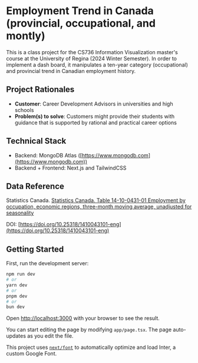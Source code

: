 # Employment Trend in Canada (provincial, occupational, and montly)

This is a class project for the CS736 Information Visualization master's course at the University of Regina (2024 Winter Semester). In order to implement a dash board, it manipulates a ten-year category (occupational) and provincial trend in Canadian employment history.

## Project Rationales

- **Customer**: Career Development Advisors in universities and high schools
- **Problem(s) to solve**: Customers might provide their students with guidance that is supported by rational and practical career options


## Technical Stack

- Backend: MongoDB Atlas ([https://www.mongodb.com](https://www.mongodb.com))
- Backend + Frontend: Next.js and TailwindCSS

## Data Reference

Statistics Canada. [Statistics Canada. Table 14-10-0431-01  Employment by occupation, economic regions, three-month moving average, unadjusted for seasonality](https://www150.statcan.gc.ca/t1/tbl1/en/tv.action?pid=1410043101)

DOI: [https://doi.org/10.25318/1410043101-eng](https://doi.org/10.25318/1410043101-eng)

## Getting Started

First, run the development server:

```bash
npm run dev
# or
yarn dev
# or
pnpm dev
# or
bun dev
```

Open [http://localhost:3000](http://localhost:3000) with your browser to see the result.

You can start editing the page by modifying `app/page.tsx`. The page auto-updates as you edit the file.

This project uses [`next/font`](https://nextjs.org/docs/basic-features/font-optimization) to automatically optimize and load Inter, a custom Google Font.
